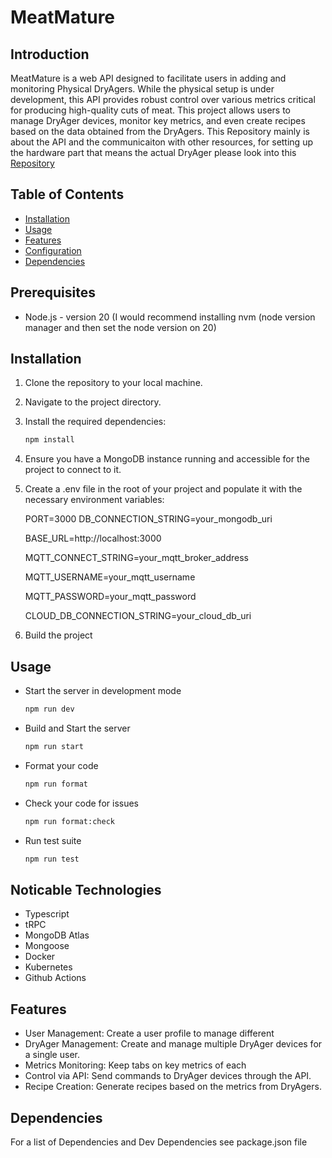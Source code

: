 # MeatMature

## Introduction

MeatMature is a web API designed to facilitate users in adding and monitoring Physical DryAgers. While the physical setup is under development, this API provides robust control over various metrics critical for producing high-quality cuts of meat. This project allows users to manage DryAger devices, monitor key metrics, and even create recipes based on the data obtained from the DryAgers.
This Repository mainly is about the API and the communicaiton with other resources, for setting up the hardware part that means the actual DryAger please look into this [Repository](https://www.github.com/lnart/dryAgerEdgeDevice)

## Table of Contents

- [Installation](#installation)
- [Usage](#usage)
- [Features](#features)
- [Configuration](#configuration)
- [Dependencies](#dependencies)

## Prerequisites

- Node.js - version 20
  (I would recommend installing nvm (node version manager and then set the node version on 20)

## Installation

1. Clone the repository to your local machine.
2. Navigate to the project directory.
3. Install the required dependencies:
   ```bash
   npm install
   ```
4. Ensure you have a MongoDB instance running and accessible for the project to connect to it.
5. Create a .env file in the root of your project and populate it with the necessary environment variables:

   PORT=3000
   DB_CONNECTION_STRING=your_mongodb_uri

   BASE_URL=http://localhost:3000

   MQTT_CONNECT_STRING=your_mqtt_broker_address

   MQTT_USERNAME=your_mqtt_username

   MQTT_PASSWORD=your_mqtt_password

   CLOUD_DB_CONNECTION_STRING=your_cloud_db_uri

6. Build the project

## Usage

- Start the server in development mode
  ```bash
  npm run dev
  ```
- Build and Start the server
  ```bash
  npm run start
  ```
- Format your code
  ```bash
  npm run format
  ```
- Check your code for issues
  ```bash
  npm run format:check
  ```
- Run test suite
  ```bash
  npm run test
  ```

## Noticable Technologies

- Typescript
- tRPC
- MongoDB Atlas
- Mongoose
- Docker
- Kubernetes
- Github Actions

## Features

- User Management: Create a user profile to manage different
- DryAger Management: Create and manage multiple DryAger devices for a single user.
- Metrics Monitoring: Keep tabs on key metrics of each
- Control via API: Send commands to DryAger devices through the API.
- Recipe Creation: Generate recipes based on the metrics from DryAgers.

## Dependencies

For a list of Dependencies and Dev Dependencies see package.json file
